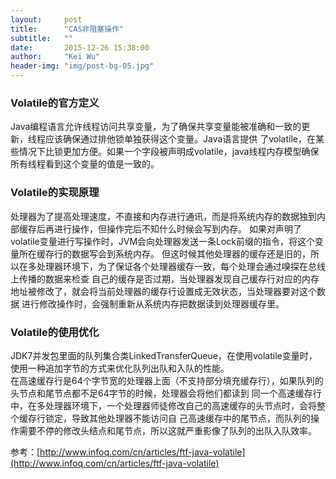 ```yaml
---
layout:     post
title:      "CAS非阻塞操作"
subtitle:   ""
date:       2015-12-26 15:38:00
author:     "Kei Wu"
header-img: "img/post-bg-05.jpg"
---
```


### Volatile的官方定义
Java编程语言允许线程访问共享变量，为了确保共享变量能被准确和一致的更新，线程应该确保通过排他锁单独获得这个变量。Java语言提供
了volatile，在某些情况下比锁更加方便。如果一个字段被声明成volatile，java线程内存模型确保所有线程看到这个变量的值是一致的。  

### Volatile的实现原理
处理器为了提高处理速度，不直接和内存进行通讯，而是将系统内存的数据独到内部缓存后再进行操作，但操作完后不知什么时候会写到内存。
如果对声明了volatile变量进行写操作时，JVM会向处理器发送一条Lock前缀的指令，将这个变量所在缓存行的数据写会到系统内存。
但这时候其他处理器的缓存还是旧的，所以在多处理器环境下，为了保证各个处理器缓存一致，每个处理会通过嗅探在总线上传播的数据来检查
自己的缓存是否过期，当处理器发现自己缓存行对应的内存地址被修改了，就会将当前处理器的缓存行设置成无效状态，当处理器要对这个数据
进行修改操作时，会强制重新从系统内存把数据读到处理器缓存里。

### Volatile的使用优化
JDK7并发包里面的队列集合类LinkedTransferQueue，在使用volatile变量时，使用一种追加字节的方式来优化队列出队和入队的性能。  
在高速缓存行是64个字节宽的处理器上面（不支持部分填充缓存行），如果队列的头节点和尾节点都不足64字节的时候，处理器会将他们都读到
同一个高速缓存行中，在多处理器环境下，一个处理器师徒修改自己的高速缓存的头节点时，会将整个缓存行锁定，导致其他处理器不能访问自
己高速缓存中的尾节点，而队列的操作需要不停的修改头结点和尾节点，所以这就严重影像了队列的出队入队效率。


参考：[http://www.infoq.com/cn/articles/ftf-java-volatile](http://www.infoq.com/cn/articles/ftf-java-volatile)
